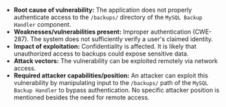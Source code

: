 - **Root cause of vulnerability:** The application does not properly authenticate access to the `/backups/` directory of the `MySQL Backup Handler` component.
- **Weaknesses/vulnerabilities present:** Improper authentication (CWE-287). The system does not sufficiently verify a user's claimed identity.
- **Impact of exploitation:**  Confidentiality is affected. It is likely that unauthorized access to backups could expose sensitive data.
- **Attack vectors:**  The vulnerability can be exploited remotely via network access.
- **Required attacker capabilities/position:** An attacker can exploit this vulnerability by manipulating input to the `/backups/` path of the `MySQL Backup Handler` to bypass authentication. No specific attacker position is mentioned besides the need for remote access.